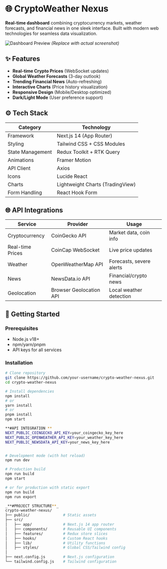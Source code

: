# 🌐 CryptoWeather Nexus

**Real-time dashboard** combining cryptocurrency markets, weather forecasts, and financial news in one sleek interface. Built with modern web technologies for seamless data visualization.

![Dashboard Preview](public/screenshot.png) *(Replace with actual screenshot)*

## ✨ Features

- **Real-time Crypto Prices** (WebSocket updates)
- **Global Weather Forecasts** (3-day outlook)
- **Trending Financial News** (Auto-refreshing)
- **Interactive Charts** (Price history visualization)
- **Responsive Design** (Mobile/Desktop optimized)
- **Dark/Light Mode** (User preference support)

## ⚙️ Tech Stack

| Category          | Technology                          |
|-------------------|-------------------------------------|
| Framework         | Next.js 14 (App Router)             |
| Styling           | Tailwind CSS + CSS Modules          |
| State Management  | Redux Toolkit + RTK Query           |
| Animations        | Framer Motion                       |
| API Client        | Axios                               |
| Icons             | Lucide React                        |
| Charts            | Lightweight Charts (TradingView)    |
| Form Handling     | React Hook Form                     |

## 🌐 API Integrations

| Service           | Provider                  | Usage                     |
|-------------------|---------------------------|---------------------------|
| Cryptocurrency    | CoinGecko API             | Market data, coin info    |
| Real-time Prices  | CoinCap WebSocket         | Live price updates        |
| Weather           | OpenWeatherMap API        | Forecasts, severe alerts  |
| News              | NewsData.io API           | Financial/crypto news     |
| Geolocation       | Browser Geolocation API   | Local weather detection   |

## 🚀 Getting Started

### Prerequisites
- Node.js v18+
- npm/yarn/pnpm
- API keys for all services

### Installation
```bash
# Clone repository
git clone https://github.com/your-username/crypto-weather-nexus.git
cd crypto-weather-nexus

# Install dependencies
npm install
# or
yarn install
# or
pnpm install
npm start

**#API INTEGRATION **
NEXT_PUBLIC_COINGECKO_API_KEY=your_coingecko_key_here
NEXT_PUBLIC_OPENWEATHER_API_KEY=your_weather_key_here
NEXT_PUBLIC_NEWSDATA_API_KEY=your_news_key_here


# Development mode (with hot reload)
npm run dev

# Production build
npm run build
npm start

# or for production with static export
npm run build
npm run export

_**#PROJECT STRUCTURE**_
crypto-weather-nexus/
├── public/               # Static assets
├── src/
│   ├── app/              # Next.js 14 app router
│   ├── components/       # Reusable UI components
│   ├── features/         # Redux store slices
│   ├── hooks/            # Custom React hooks
│   ├── lib/              # Utility functions
│   ├── styles/           # Global CSS/Tailwind config
│ 
├── next.config.js        # Next.js configuration
└── tailwind.config.js    # Tailwind configuration

